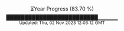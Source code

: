 <p align="center">
⏳Year Progress (83.70 %) <br>
█████████████████████████▁▁▁▁▁ <br>
<sub>Updated: Thu, 02 Nov 2023 12:03:12 GMT</sub>
</p>

